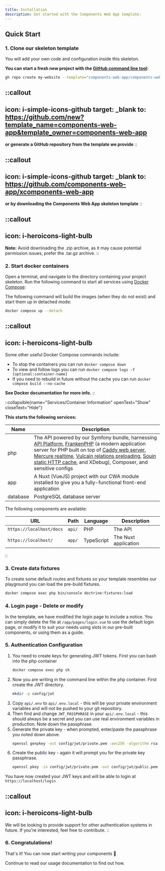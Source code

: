 ```yaml
---
title: Installation
description: Get started with the Components Web App template.
---
```


## Quick Start

### 1. Clone our skeleton template

You will add your own code and configuration inside this skeleton.

__You can start a fresh new project with the [GitHub command line tool](https://cli.github.com/):__

```bash [Terminal]
gh repo create my-website --template="components-web-app/components-web-app" --private --clone
```

::callout
---
icon: i-simple-icons-github
target: _blank
to: https://github.com/new?template_name=components-web-app&template_owner=components-web-app
---
__or generate a GitHub repository from the template we provide__
::

::callout
---
icon: i-simple-icons-github
target: _blank
to: https://github.com/components-web-app/xcomponents-web-app
---
__or by downloading the Components Web App skeleton template__
::

::callout
---
icon: i-heroicons-light-bulb
---
__Note:__ Avoid downloading the .zip archive, as it may cause potential permission issues, prefer the .tar.gz archive.
::


### 2. Start docker containers

Open a terminal, and navigate to the directory containing your project skeleton. Run the following command to start all services using [Docker Compose](https://docs.docker.com/compose/):

The following command will build the images (when they do not exist) and start them up in detached mode:
```bash [Terminal]
docker compose up --detach
```

::callout
---
icon: i-heroicons-light-bulb
---
Some other useful Docker Compose commands include:
- To stop the containers you can run `docker compose down`
- To view and follow logs you can run `docker compose logs -f [optional:container-name]`
- If you need to rebuild in future without the cache you can run `docker compose build --no-cache`

__See Docker documentation for more info.__
::


::collapsible{name="Services/Container Information" openText="Show" closeText="Hide"}

__This starts the following services:__

| Name     | Description                                                                                                                                                                                                                                                                                                                                                                                                                      |
|----------|----------------------------------------------------------------------------------------------------------------------------------------------------------------------------------------------------------------------------------------------------------------------------------------------------------------------------------------------------------------------------------------------------------------------------------|
| php      | The API powered by our Symfony bundle, harnessing [API Platform](https://api-platform.com), [FrankenPHP](https://frankenphp.dev) (a modern application server for PHP built on top of [Caddy web server](https://caddyserver.com/), [Mercure realtime](https://mercure.rocks), [Vulcain relations preloading](https://vulcain.rocks), [Souin static HTTP cache](https://souin.io/), and XDebug), Composer, and sensitive configs |
| app      | A Nuxt (VueJS) project with our CWA module installed to give you a fully-functional front-end application                                                                                                                                                                                                                                                                                                                        |
| database | PostgreSQL database server                                                                                                                                                                                                                                                                                                                                                                                                       |

The following components are available:

| URL                       | Path               | Language   | Description          |
|---------------------------|--------------------|------------|----------------------|
| `https://localhost/docs`  | `api/`             | PHP        | The API              |
| `https://localhost/`      | `app/`             | TypeScript | The Nuxt application |

::

### 3. Create data fixtures
To create some default routes and fixtures so your template resembles our playground you can load the pre-build fixtures.
```bash [Terminal]
docker compose exec php bin/console doctrine:fixtures:load
```

### 4. Login page - Delete or modify
In the template, we have modified the login page to include a notice. You can simply delete the file at `/app/pages/login.vue` to use the default login page, or modify it to suit your needs using slots in our pre-built components, or using them as a guide.

### 5. Authentication Configuration

1. You need to create keys for generating JWT tokens. First you can bash into the php container
   ```bash [Terminal]
   docker compose exec php sh
   ```
1. Now you are writing in the command line within the php container. First create the JWT directory.
   ```bash [Terminal]
   mkdir -p config/jwt
   ```
1. Copy `api/.env` to `api/.env.local` - this will be your private environment variables and will not be pushed to your git repository.
1. Then find and change `JWT_PASSPHRASE` in your `api/.env.local` - this should always be a secret and you can use real environment variables in production. Note down the passphrase.
1. Generate the private key - when prompted, enter/paste the passphrase you noted down above.
   ```bash [Terminal]
   openssl genpkey -out config/jwt/private.pem -aes256 -algorithm rsa -pkeyopt rsa_keygen_bits:4096
   ```
1. Create the public key - again it will prompt you for the private key passphrase.
   ```bash [Terminal]
   openssl pkey -in config/jwt/private.pem -out config/jwt/public.pem -pubout
   ```

You have now created your JWT keys and will be able to login at `https://localhost/login`

::callout
---
icon: i-heroicons-light-bulb
---
We will be looking to provide support for other authentication systems in future. If you're interested, feel free to contribute.
::

### 6. Congratulations!

That's it! You can now start writing your components 🚀

Continue to read our usage documentation to find out how.
